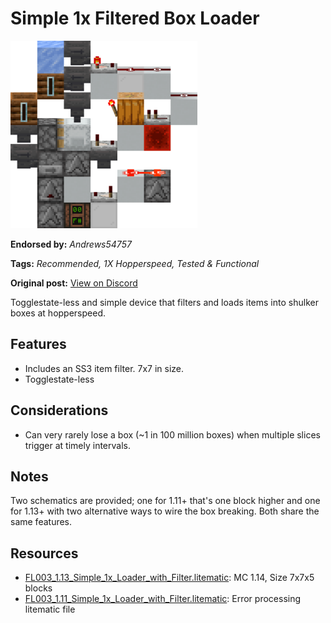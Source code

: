 # Simple 1x Filtered Box Loader
<img alt="Simple_1x_Loader_with_Filter.png" src="images/Simple_1x_Loader_with_Filter.png?raw=1" height="300px">

**Endorsed by:** *Andrews54757*

**Tags:** *Recommended, 1X Hopperspeed, Tested & Functional*

**Original post:** [View on Discord](https://discord.com/channels/1375556143186837695/1388316667855241277)

Togglestate-less and simple device that filters and loads items into shulker boxes at hopperspeed.
## Features
- Includes an SS3 item filter. 7x7 in size.
- Togglestate-less
## Considerations
- Can very rarely lose a box (~1 in 100 million boxes) when multiple slices trigger at timely intervals.
## Notes
Two schematics are provided; one for 1.11+ that's one block higher and one for 1.13+ with two alternative ways to wire the box breaking. Both share the same features.

## Resources
- [FL003_1.13_Simple_1x_Loader_with_Filter.litematic](attachments/FL003_1.13_Simple_1x_Loader_with_Filter.litematic): MC 1.14, Size 7x7x5 blocks
- [FL003_1.11_Simple_1x_Loader_with_Filter.litematic](attachments/FL003_1.11_Simple_1x_Loader_with_Filter.litematic): Error processing litematic file
